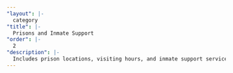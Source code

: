 ```yaml
---
"layout": |-
  category
"title": |-
  Prisons and Inmate Support
"order": |-
  2
"description": |-
  Includes prison locations, visiting hours, and inmate support services
---
```

